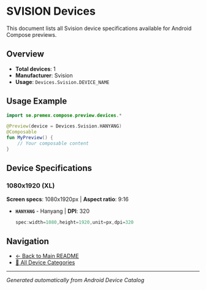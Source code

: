 # SVISION Devices

This document lists all Svision device specifications available for Android Compose previews.

## Overview

- **Total devices**: 1
- **Manufacturer**: Svision
- **Usage**: `Devices.Svision.DEVICE_NAME`

## Usage Example

```kotlin
import se.premex.compose.preview.devices.*

@Preview(device = Devices.Svision.HANYANG)
@Composable
fun MyPreview() {
    // Your composable content
}
```

## Device Specifications

### 1080x1920 (XL)

**Screen specs**: 1080x1920px | **Aspect ratio**: 9:16

- **`HANYANG`** - Hanyang | **DPI**: 320
  ```kotlin
  spec:width=1080,height=1920,unit=px,dpi=320
  ```

## Navigation

- [← Back to Main README](../../README.md)
- [📱 All Device Categories](../README.md)

---
*Generated automatically from Android Device Catalog*
